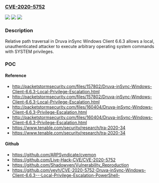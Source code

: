 ### [CVE-2020-5752](https://cve.mitre.org/cgi-bin/cvename.cgi?name=CVE-2020-5752)
![](https://img.shields.io/static/v1?label=Product&message=Druva%20inSync%20Windows%20Client&color=blue)
![](https://img.shields.io/static/v1?label=Version&message=n%2Fa&color=blue)
![](https://img.shields.io/static/v1?label=Vulnerability&message=Unauthenticated%20Path%20Traversal%20Vulnerability&color=brighgreen)

### Description

Relative path traversal in Druva inSync Windows Client 6.6.3 allows a local, unauthenticated attacker to execute arbitrary operating system commands with SYSTEM privileges.

### POC

#### Reference
- http://packetstormsecurity.com/files/157802/Druva-inSync-Windows-Client-6.6.3-Local-Privilege-Escalation.html
- http://packetstormsecurity.com/files/157802/Druva-inSync-Windows-Client-6.6.3-Local-Privilege-Escalation.html
- http://packetstormsecurity.com/files/160404/Druva-inSync-Windows-Client-6.6.3-Privilege-Escalation.html
- http://packetstormsecurity.com/files/160404/Druva-inSync-Windows-Client-6.6.3-Privilege-Escalation.html
- https://www.tenable.com/security/research/tra-2020-34
- https://www.tenable.com/security/research/tra-2020-34

#### Github
- https://github.com/ARPSyndicate/cvemon
- https://github.com/Live-Hack-CVE/CVE-2020-5752
- https://github.com/Shadowven/Vulnerability_Reproduction
- https://github.com/yevh/CVE-2020-5752-Druva-inSync-Windows-Client-6.6.3---Local-Privilege-Escalation-PowerShell-

